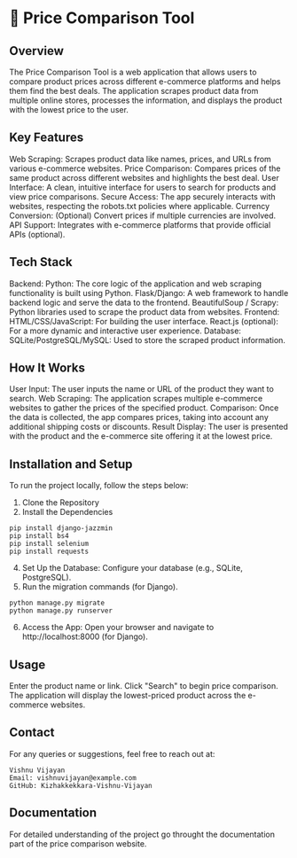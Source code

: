 # 🛒 Price Comparison Tool
## Overview
The Price Comparison Tool is a web application that allows users to compare product prices across different e-commerce platforms and helps them find the best deals. The application scrapes product data from multiple online stores, processes the information, and displays the product with the lowest price to the user.
## Key Features
Web Scraping: Scrapes product data like names, prices, and URLs from various e-commerce websites.
Price Comparison: Compares prices of the same product across different websites and highlights the best deal.
User Interface: A clean, intuitive interface for users to search for products and view price comparisons.
Secure Access: The app securely interacts with websites, respecting the robots.txt policies where applicable.
Currency Conversion: (Optional) Convert prices if multiple currencies are involved.
API Support: Integrates with e-commerce platforms that provide official APIs (optional).
## Tech Stack
Backend:
Python: The core logic of the application and web scraping functionality is built using Python.
Flask/Django: A web framework to handle backend logic and serve the data to the frontend.
BeautifulSoup / Scrapy: Python libraries used to scrape the product data from websites.
Frontend:
HTML/CSS/JavaScript: For building the user interface.
React.js (optional): For a more dynamic and interactive user experience.
Database:
SQLite/PostgreSQL/MySQL: Used to store the scraped product information.
## How It Works
User Input: The user inputs the name or URL of the product they want to search.
Web Scraping: The application scrapes multiple e-commerce websites to gather the prices of the specified product.
Comparison: Once the data is collected, the app compares prices, taking into account any additional shipping costs or discounts.
Result Display: The user is presented with the product and the e-commerce site offering it at the lowest price.
## Installation and Setup
To run the project locally, follow the steps below:

1. Clone the Repository
2. Install the Dependencies
```
pip install django-jazzmin
pip install bs4
pip install selenium
pip install requests
```
4. Set Up the Database:
Configure your database (e.g., SQLite, PostgreSQL).
5. Run the migration commands (for Django).
```
python manage.py migrate
python manage.py runserver
```
6. Access the App:
Open your browser and navigate to http://localhost:8000 (for Django).
## Usage
Enter the product name or link.
Click "Search" to begin price comparison.
The application will display the lowest-priced product across the e-commerce websites.
## Contact
For any queries or suggestions, feel free to reach out at:
```
Vishnu Vijayan
Email: vishnuvijayan@example.com
GitHub: Kizhakkekkara-Vishnu-Vijayan
```
## Documentation
For detailed understanding of the project go throught the documentation part of the price comparison website.
